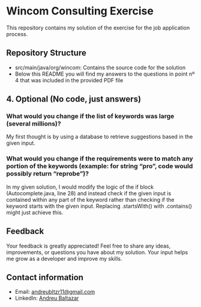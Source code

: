 # Wincom Consulting Exercise

This repository contains my solution of the exercise for the job application process.

## Repository Structure
- src/main/java/org/wincom: Contains the source code for the solution
- Below this README you will find my answers to the questions in point nº 4 that was included in the provided PDF file

## 4. Optional (No code, just answers)
### What would you change if the list of keywords was large (several millions)?
My first thought is by using a database to retrieve suggestions based in the given input.

### What would you change if the requirements were to match any portion of the keywords (example: for string “pro”, code would possibly return “reprobe”)?
In my given solution, I would modify the logic of the if block (Autocomplete.java, line 28) and instead check if the given input is contained within any part of the keyword rather than checking if the keyword starts with the given input. Replacing .startsWith() with .contains() might just achieve this.

## Feedback
Your feedback is greatly appreciated! Feel free to share any ideas, improvements, or questions you have about my solution. Your input helps me grow as a developer and improve my skills.

## Contact information
- Email: [andreubltzr11@gmail.com](mailto:andreubltzr11@gmail.com)
- LinkedIn: [Andreu Baltazar](https://www.linkedin.com/in/andreu-baltazar/)
